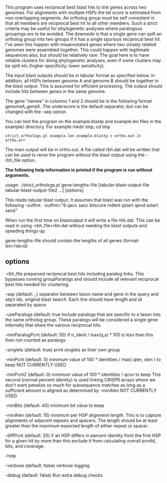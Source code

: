This program uses reciprocal best blast hits to link genes across two
genomes. For alignments with multiple HSPs the bit score is estimated from
non-overlapping segments. An ortholog group must be self consistent in that all
members are reciprocal best hit to all other members. Such a strict criteria may
be useful for phylogenetic analyses where paralogous groupings are to be
avoided. The downside is that a single gene can split an ortholog group into two
groups if it has a single spurious reciprocal best hit. I've seen this happen
with misannotated genes where two closely related genomes were assembled
together. This could happen with legitimate sequences also, but should be
relatively rare. The goal here is to have reliable clusters for doing
phylogenetic analyses, even if some clusters may be split etc (higher specificity; lower sensitivity).

The input blast outputs should be in tabular format as specified below. In addition, all HSPs between genome A and genome B should be together in the blast output. This is assumed for efficient processing. The output should include hits between genes in the same genome.

The gene "names" in columns 1 and 2 should be in the following format genomeA_geneX. The underscore is the default separator, but can be changed with the -sep option.

You can test the program on the example.blastp and example.len files in the example/ directory. For example
mkdir tmp; cd tmp

`strict_orthologs.pl example.len example.blastp > ortho.out 2> ortho.err`

The main output will be in ortho.out. A file called rbh.dat will be written that can be used to rerun the program without the blast output using the -rbh_file option.

**The following help information is printed if the program is run without arguments.**

usage: ./strict_orthologs.pl gene-lengths-file [tabular-blast-output-file tabular-blast-output-file2 ...] [options]

This reads tabular blast output. It assumes that blast was run with the
following -outfmt.  -outfmt="6 qacc sacc bitscore nident qstart qend sstart
send"

When run the first time on blastoutput it will write a file rbh.dat.  This can be read in using -rbh_file=rbh.dat without needing the blast outputs and speeding things up.

gene-lengths-file should contain the lengths of all genes (format: len`<TAB>`id)

options
-------
-rbh_file preparsed reciprocal best hits including paralog links.  This bypasses
 running groupParalogs and should include all relevant reciprocal best hits
 needed for clustering.

-sep (default: _) separator between taxon name and gene in the query and sbjct ids.
 original blast search.  Each line should have length and id separated by
 space.

-useParalogs (default: true Include paralogs that are specific to a
 taxon into the same ortholog group.  These paralogs will be considered a single
 gene internally that share the various reciprocal hits.

-minParalogPcnt (default: 50) if n_ident / max(q,s) * 100 is less than this then not counted as paralogs

-singlets (default: true) print singlets as their own group

-minPcnt  (default: 0) minimum value of 100 * identities / max( qlen, slen ) to keep
  NOT CURRENTLY USED

-minPcnt2 (default: 0) minimum value of 100 * identities / qcov to keep
 This second (normal percent identity) is used linking CRISPR arrays where we
 don't want penalize so much for subsequence matches as long as a sufficient
 amount is aligned as determined by -minAlen
  NOT CURRENTLY USED

-minBits  (default: 40) minimum bit value to keep

-minAlen (default: 10) minimum per HSP alignment length.  This is to
 capture alignments of adjacent repeats and spacers.  The length should be at least
 greater than the maximum expected length of either repeat or spacer.

-diffPcnt (default: 20) if an HSP differs in percent identity from the
 first HSP for a given hit by more than this exclude it from calculating overall
 pcntId, bits, and coverage.

-help

-verbose (default: false) verbose logging

-debug   (default: false) Run extra debug checks
